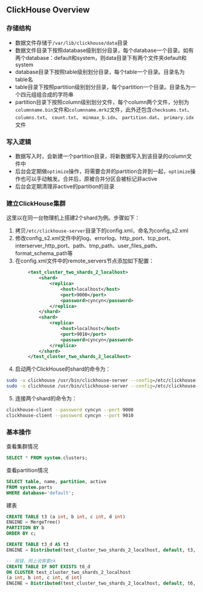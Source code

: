 ## ClickHouse Overview

### 存储结构

- 数据文件存储于`/var/lib/clickhouse/data`目录
- 数据文件目录下按照database级别划分目录，每个database一个目录。如有两个database：default和system，则data目录下有两个文件夹default和system
- database目录下按照table级别划分目录，每个table一个目录。目录名为table名
- table目录下按照partition级别划分目录，每个partition一个目录。目录名为一个四元组组合成的字符串
- partition目录下按照column级别划分文件，每个column两个文件，分别为`columnname.bin`文件和`columnname.mrk2`文件，此外还包含`checksums.txt`、 `columns.txt`、 `count.txt`、 `minmax_b.idx`、 `partition.dat`、 `primary.idx`文件

### 写入逻辑

- 数据写入时，会新建一个partition目录，将新数据写入到该目录的column文件中
- 后台会定期做`optimize`操作，将需要合并的partition合并到一起，`optimize`操作也可以手动触发。合并后，原被合并分区会被标记非active
- 后台会定期清理非active的partition的目录

### 建立ClickHouse集群

这里以在同一台物理机上搭建2个shard为例。步骤如下：

1. 拷贝`/etc/clickhouse-server`目录下的config.xml，命名为config_s2.xml
2. 修改config_s2.xml文件中的log、errorlog、http_port、tcp_port、interserver_http_port、path、tmp_path、user_files_path、format_schema_path等
3. 在config.xml文件中的remote_servers节点添加如下配置：

```xml
        <test_cluster_two_shards_2_localhost>
            <shard>
                <replica>
                    <host>localhost</host>
                    <port>9000</port>
                    <password>cyncyn</password>
                </replica>
            </shard>
            <shard>
                <replica>
                    <host>localhost</host>
                    <port>9010</port>
                    <password>cyncyn</password>
                </replica>
            </shard>
        </test_cluster_two_shards_2_localhost>
```

4. 启动两个ClickHouse的shard的命令为：

```bash
sudo -u clickhouse /usr/bin/clickhouse-server --config=/etc/clickhouse-server/config.xml
sudo -u clickhouse /usr/bin/clickhouse-server --config=/etc/clickhouse-server/config_s2.xml
```

5. 连接两个shard的命令为：

```bash
clickhouse-client --password cyncyn --port 9000
clickhouse-client --password cyncyn --port 9010
```

### 基本操作

查看集群情况

```sql
SELECT * FROM system.clusters;
```

查看partition情况

```sql
SELECT table, name, partition, active
FROM system.parts
WHERE database='default';
```

建表

```sql
CREATE TABLE t3 (a int, b int, c int, d int)
ENGINE = MergeTree()
PARTITION BY b
ORDER BY c;

CREATE TABLE t3_d AS t3
ENGINE = Distributed(test_cluster_two_shards_2_localhost, default, t3, a);

-- 报错，网上说需要zk
CREATE TABLE IF NOT EXISTS t6_d
ON CLUSTER test_cluster_two_shards_2_localhost
(a int, b int, c int, d int)
ENGINE = Distributed(test_cluster_two_shards_2_localhost, default, t6, a);
```

